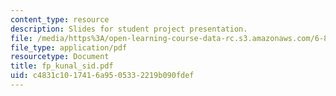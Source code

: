 ```yaml
---
content_type: resource
description: Slides for student project presentation.
file: /media/https%3A/open-learning-course-data-rc.s3.amazonaws.com/6-895-theory-of-parallel-systems-sma-5509-fall-2003/c4831c1017416a9505332219b090fdef_fp_kunal_sid.pdf
file_type: application/pdf
resourcetype: Document
title: fp_kunal_sid.pdf
uid: c4831c10-1741-6a95-0533-2219b090fdef
---
```

